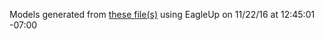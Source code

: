 Models generated from [these file(s)](https://raw.github.com/sparkfun/Serial_Controlled_Motor_Driver/ae64453bcca448ace5100b20c4e1b9929e9199d0/Hardware/Serial%20Controlled%20Motor%20Driver.brd) using EagleUp on 11/22/16 at 12:45:01 -07:00
